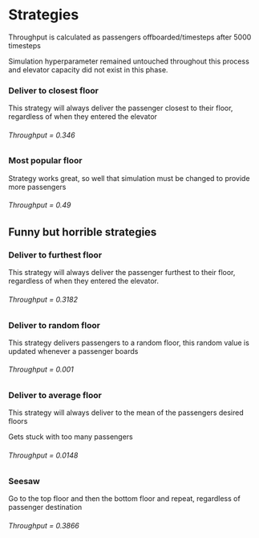 # Strategies

Throughput is calculated as passengers offboarded/timesteps after 5000 timesteps

Simulation hyperparameter remained untouched throughout this process and elevator capacity did not exist in this phase.

### Deliver to closest floor
This strategy will always deliver the passenger closest to their floor,
regardless of when they entered the elevator

###### Throughput = 0.346


### Most popular floor
Strategy works great, so well that simulation must be changed to provide more passengers

###### Throughput = 0.49

## Funny but horrible strategies

### Deliver to furthest floor
This strategy will always deliver the passenger furthest to their floor,
regardless of when they entered the elevator. 

###### Throughput = 0.3182

### Deliver to random floor
This strategy delivers passengers to a random floor, this random value is updated
whenever a passenger boards

###### Throughput = 0.001

### Deliver to average floor
This strategy will always deliver to the mean of the passengers desired floors

Gets stuck with too many passengers

###### Throughput = 0.0148

### Seesaw
Go to the top floor and then the bottom floor and repeat, regardless of passenger destination

###### Throughput = 0.3866

